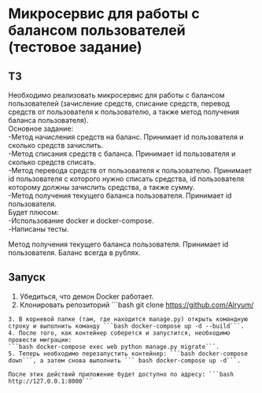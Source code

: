 # Микросервис для работы с балансом пользователей (тестовое задание)  
## ТЗ  
Необходимо реализовать микросервис для работы с балансом пользователей (зачисление средств, списание средств, перевод средств от пользователя к пользователю, а также метод получения баланса пользователя).  
Основное задание:  
-Метод начисления средств на баланс. Принимает id пользователя и сколько средств зачислить.  
-Метод списания средств с баланса. Принимает id пользователя и сколько средств списать.  
-Метод перевода средств от пользователя к пользователю. Принимает id пользователя с которого нужно списать средства, id пользователя которому должны зачислить средства, а также сумму.  
-Метод получения текущего баланса пользователя. Принимает id пользователя.  
Будет плюсом:  
-Использование docker и docker-compose.  
-Написаны тесты.  

Метод получения текущего баланса пользователя. Принимает id пользователя. Баланс всегда в рублях.
  
## Запуск  
1. Убедиться, что демон Docker работает.
2. Клонировать репозиторий ```bash
git clone https://github.com/Alryum/
```
3. В корневой папке (там, где находится manage.py) открыть командную строку и выполнить команду ```bash docker-compose up -d --build```.
4. После того, как контейнер соберется и запустится, необходимо провести миграции:   
```bash docker-compose exec web python manage.py migrate```.
5. Теперь необходимо перезапустить контейнер: ```bash docker-compose down```, а затем снова выполнить ``` bash docker-compose up -d```.

После этих действий приложение будет доступно по адресу: ```bash http://127.0.0.1:8000```